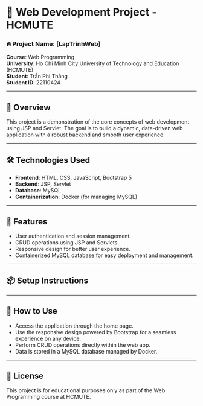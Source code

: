 # 📘 Web Development Project - HCMUTE

### 🔥 **Project Name**: [LapTrinhWeb]

**Course**: Web Programming  
**University**: Ho Chi Minh City University of Technology and Education (HCMUTE)  
**Student**: Trần Phi Thắng  
**Student ID**: 22110424

---

## 🌟 **Overview**

This project is a demonstration of the core concepts of web development using JSP and Servlet. The goal is to build a dynamic, data-driven web application with a robust backend and smooth user experience.

---

## 🛠 **Technologies Used**

- **Frontend**: HTML, CSS, JavaScript, Bootstrap 5
- **Backend**: JSP, Servlet
- **Database**: MySQL
- **Containerization**: Docker (for managing MySQL)

---

## 🚀 **Features**

- User authentication and session management.
- CRUD operations using JSP and Servlets.
- Responsive design for better user experience.
- Containerized MySQL database for easy deployment and management.

---

## 📦 **Setup Instructions**

---

## 🎯 How to Use
- Access the application through the home page.
- Use the responsive design powered by Bootstrap for a seamless experience on any device.
- Perform CRUD operations directly within the web app.
- Data is stored in a MySQL database managed by Docker.

---

## 📝 License
This project is for educational purposes only as part of the Web Programming course at HCMUTE.


